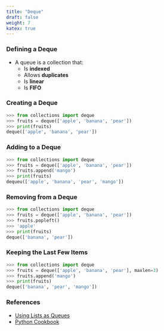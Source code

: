 ```yaml
---
title: "Deque"
draft: false
weight: 7
katex: true
---
```


### Defining a Deque
- A queue is a collection that:
	- Is **indexed**
	- Allows **duplicates**
	- Is **linear**
	- Is **FIFO**

### Creating a Deque

```python
>>> from collections import deque
>>> fruits = deque(['apple', 'banana', 'pear'])
>>> print(fruits)
deque(['apple', 'banana', 'pear'])
```

### Adding to a Deque

```python
>>> from collections import deque
>>> fruits = deque(['apple', 'banana', 'pear'])
>>> fruits.append('mango')
>>> print(fruits)
dequeu(['apple', 'banana', 'pear', 'mango'])
```

### Removing from a Deque

```python
>>> from collections import deque
>>> fruits = deque(['apple', 'banana', 'pear'])
>>> fruits.popleft()
>>> 'apple'
>>> print(fruits)
deque(['banana', 'pear'])
```

### Keeping the Last Few Items

```python
>>> from collections import deque
>>> fruits = deque(['apple', 'banana', 'pear'], maxlen=3)
>>> fruits.append('mango')
>>> print(fruits)
deque(['banana', 'pear', 'mango'])
```

### References
- [Using Lists as Queues](https://docs.python.org/3/tutorial/datastructures.html#using-lists-as-queues)
- [Python Cookbook](https://d.cxcore.net/Python/Python_Cookbook_3rd_Edition.pdf)
